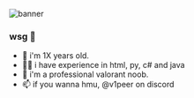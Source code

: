 ![banner](https://i.imgur.com/AQjWuxT.gif)

### wsg 👋
- 👤 i'm 1X years old.
- 👨‍🔬 i have experience in html, py, c# and java
- 🔫 i'm a professional valorant noob.
- 📫 if you wanna hmu, @v1peer on discord
